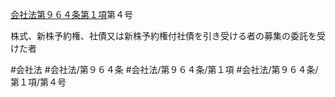 [会社法第９６４条第１項](会社法＿＿＿＿第９６４条第１項)第４号

株式、新株予約権、社債又は新株予約権付社債を引き受ける者の募集の委託を受けた者


#会社法
#会社法/第９６４条
#会社法/第９６４条/第１項
#会社法/第９６４条/第１項/第４号

